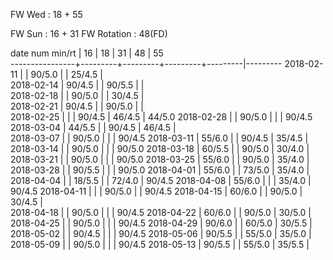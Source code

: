 FW Wed      : 18 + 55

FW Sun      : 16 + 31
FW Rotation :      48(FD)

date num min/rt |    16   |    18   |    31   |    48   |    55   
----------------+---------+---------+---------+---------|---------
2018-02-11      |         |  90/5.0 |         |  25/4.5 |        
2018-02-14      |  90/4.5 |         |  90/5.5 |         |        
2018-02-18      |         |  90/5.0 |         |  30/4.5 |        
2018-02-21      |  90/4.5 |         |  90/5.0 |         |        
2018-02-25      |         |         |  90/4.5 |  46/4.5 |  44/5.0
2018-02-28      |         |  90/5.0 |         |         |  90/4.5
2018-03-04      |  44/5.5 |         |  90/4.5 |  46/4.5 |        
2018-03-07      |         |  90/5.0 |         |         |  90/4.5
2018-03-11      |  55/6.0 |         |  90/4.5 |  35/4.5 |        
2018-03-14      |         |  90/5.0 |         |         |  90/5.0
2018-03-18      |  60/5.5 |         |  90/5.0 |  30/4.0 |        
2018-03-21      |         |  90/5.0 |         |         |  90/5.0
2018-03-25      |  55/6.0 |         |  90/5.0 |  35/4.0 |        
2018-03-28      |         |  90/5.5 |         |         |  90/5.0
2018-04-01      |  55/6.0 |         |  73/5.0 |  35/4.0 |        
2018-04-04      |         |  18/5.5 |         |  72/4.0 |  90/4.5
2018-04-08      |  55/6.0 |         |         |  35/4.0 |  90/4.5
2018-04-11      |         |         |  90/5.0 |         |  90/4.5
2018-04-15      |  60/6.0 |         |  90/5.0 |  30/4.5 |        
2018-04-18      |         |  90/5.0 |         |         |  90/4.5
2018-04-22      |  60/6.0 |         |  90/5.0 |  30/5.0 |        
2018-04-25      |         |  90/5.0 |         |         |  90/4.5
2018-04-29      |  90/6.0 |         |  60/5.0 |  30/5.5 |        
2018-05-02      |         |  90/4.5 |         |         |  90/4.5
2018-05-06      |  90/5.5 |         |  55/5.0 |  35/5.0 |        
2018-05-09      |         |  90/5.0 |         |         |  90/4.5
2018-05-13      |  90/5.5 |         |  55/5.0 |  35/5.5 |        
